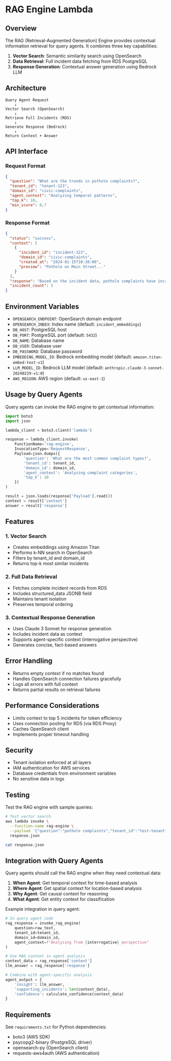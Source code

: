 # RAG Engine Lambda

## Overview

The RAG (Retrieval-Augmented Generation) Engine provides contextual information retrieval for query agents. It combines three key capabilities:

1. **Vector Search**: Semantic similarity search using OpenSearch
2. **Data Retrieval**: Full incident data fetching from RDS PostgreSQL
3. **Response Generation**: Contextual answer generation using Bedrock LLM

## Architecture

```
Query Agent Request
    ↓
Vector Search (OpenSearch)
    ↓
Retrieve Full Incidents (RDS)
    ↓
Generate Response (Bedrock)
    ↓
Return Context + Answer
```

## API Interface

### Request Format

```json
{
  "question": "What are the trends in pothole complaints?",
  "tenant_id": "tenant-123",
  "domain_id": "civic-complaints",
  "agent_context": "Analyzing temporal patterns",
  "top_k": 10,
  "min_score": 0.7
}
```

### Response Format

```json
{
  "status": "success",
  "context": [
    {
      "incident_id": "incident-123",
      "domain_id": "civic-complaints",
      "created_at": "2024-01-15T10:30:00",
      "preview": "Pothole on Main Street..."
    }
  ],
  "response": "Based on the incident data, pothole complaints have increased by 30% in the last month...",
  "incident_count": 5
}
```

## Environment Variables

- `OPENSEARCH_ENDPOINT`: OpenSearch domain endpoint
- `OPENSEARCH_INDEX`: Index name (default: `incident_embeddings`)
- `DB_HOST`: PostgreSQL host
- `DB_PORT`: PostgreSQL port (default: `5432`)
- `DB_NAME`: Database name
- `DB_USER`: Database user
- `DB_PASSWORD`: Database password
- `EMBEDDING_MODEL_ID`: Bedrock embedding model (default: `amazon.titan-embed-text-v1`)
- `LLM_MODEL_ID`: Bedrock LLM model (default: `anthropic.claude-3-sonnet-20240229-v1:0`)
- `AWS_REGION`: AWS region (default: `us-east-1`)

## Usage by Query Agents

Query agents can invoke the RAG engine to get contextual information:

```python
import boto3
import json

lambda_client = boto3.client('lambda')

response = lambda_client.invoke(
    FunctionName='rag-engine',
    InvocationType='RequestResponse',
    Payload=json.dumps({
        'question': 'What are the most common complaint types?',
        'tenant_id': tenant_id,
        'domain_id': domain_id,
        'agent_context': 'Analyzing complaint categories',
        'top_k': 10
    })
)

result = json.loads(response['Payload'].read())
context = result['context']
answer = result['response']
```

## Features

### 1. Vector Search

- Creates embeddings using Amazon Titan
- Performs k-NN search in OpenSearch
- Filters by tenant_id and domain_id
- Returns top-k most similar incidents

### 2. Full Data Retrieval

- Fetches complete incident records from RDS
- Includes structured_data JSONB field
- Maintains tenant isolation
- Preserves temporal ordering

### 3. Contextual Response Generation

- Uses Claude 3 Sonnet for response generation
- Includes incident data as context
- Supports agent-specific context (interrogative perspective)
- Generates concise, fact-based answers

## Error Handling

- Returns empty context if no matches found
- Handles OpenSearch connection failures gracefully
- Logs all errors with full context
- Returns partial results on retrieval failures

## Performance Considerations

- Limits context to top 5 incidents for token efficiency
- Uses connection pooling for RDS (via RDS Proxy)
- Caches OpenSearch client
- Implements proper timeout handling

## Security

- Tenant isolation enforced at all layers
- IAM authentication for AWS services
- Database credentials from environment variables
- No sensitive data in logs

## Testing

Test the RAG engine with sample queries:

```bash
# Test vector search
aws lambda invoke \
  --function-name rag-engine \
  --payload '{"question":"pothole complaints","tenant_id":"test-tenant","domain_id":"civic"}' \
  response.json

cat response.json
```

## Integration with Query Agents

Query agents should call the RAG engine when they need contextual data:

1. **When Agent**: Get temporal context for time-based analysis
2. **Where Agent**: Get spatial context for location-based analysis
3. **Why Agent**: Get causal context for reasoning
4. **What Agent**: Get entity context for classification

Example integration in query agent:

```python
# In query agent code
rag_response = invoke_rag_engine(
    question=raw_text,
    tenant_id=tenant_id,
    domain_id=domain_id,
    agent_context=f"Analyzing from {interrogative} perspective"
)

# Use RAG context in agent analysis
context_data = rag_response['context']
llm_answer = rag_response['response']

# Combine with agent-specific analysis
agent_output = {
    'insight': llm_answer,
    'supporting_incidents': len(context_data),
    'confidence': calculate_confidence(context_data)
}
```

## Requirements

See `requirements.txt` for Python dependencies:
- boto3 (AWS SDK)
- psycopg2-binary (PostgreSQL driver)
- opensearch-py (OpenSearch client)
- requests-aws4auth (AWS authentication)
